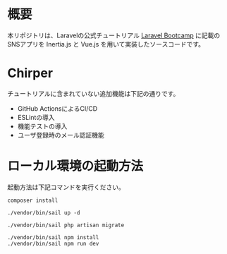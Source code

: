 # 概要

本リポジトリは、Laravelの公式チュートリアル [Laravel Bootcamp](https://bootcamp.laravel.com/) に記載のSNSアプリを Inertia.js と Vue.js を用いて実装したソースコードです。

# Chirper

チュートリアルに含まれていない追加機能は下記の通りです。
* GitHub ActionsによるCI/CD
* ESLintの導入
* 機能テストの導入
* ユーザ登録時のメール認証機能

# ローカル環境の起動方法

起動方法は下記コマンドを実行ください。

```
composer install

./vendor/bin/sail up -d

./vendor/bin/sail php artisan migrate

./vendor/bin/sail npm install
./vendor/bin/sail npm run dev
```
